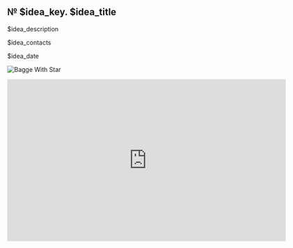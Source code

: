 <h2 id="idea$idea_key">№ $idea_key. $idea_title</h2>

$idea_description

$idea_contacts

$idea_date


![Bagge With Star](https://img.shields.io/badge/stars-$idea_rank-brightgreen?style=for-the-badge&logo=Trustpilot&logoColor=white&label=Stars&labelColor=%20%09limegreen&color=forestgreen)


<iframe class="idea-vote" src="https://docs.google.com/forms/d/e/1FAIpQLSfUuSpwuuyu-4GIGhtTIz3A0y70HtNt4KYTLi9HXPEw-qRO0w/viewform?embedded=true&entry.3245599=$idea_key" width="640" height="372" frameborder="0" marginheight="0" marginwidth="0">Загрузка…</iframe>









